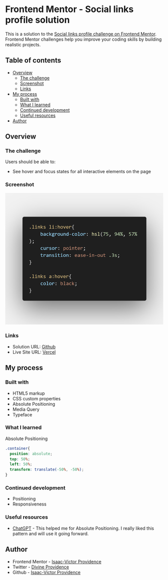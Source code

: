 # Frontend Mentor - Social links profile solution

This is a solution to the [Social links profile challenge on Frontend Mentor](https://www.frontendmentor.io/challenges/social-links-profile-UG32l9m6dQ). Frontend Mentor challenges help you improve your coding skills by building realistic projects. 

## Table of contents

- [Overview](#overview)
  - [The challenge](#the-challenge)
  - [Screenshot](#screenshot)
  - [Links](#links)
- [My process](#my-process)
  - [Built with](#built-with)
  - [What I learned](#what-i-learned)
  - [Continued development](#continued-development)
  - [Useful resources](#useful-resources)
- [Author](#author)


## Overview

### The challenge

Users should be able to:

- See hover and focus states for all interactive elements on the page

### Screenshot

![Hover State](assets/images/code.png)


### Links

- Solution URL: [Github](https://github.com/Emoji123-s/social_link_profile)
- Live Site URL: [Vercel](https://social-link-profile-omega.vercel.app/)

## My process

### Built with

- HTML5 markup
- CSS custom properties
- Absolute Positioning
- Media Query
- Typeface


### What I learned
Absolute Positioning
```css
.container{
  position: absolute;
  top: 50%;
  left: 50%;
  transform: translate(-50%, -50%);
}
```

### Continued development
- Positioning
- Responsiveness

### Useful resources

- [ChatGPT](https://chat.openai.com/share/ce587b69-972f-4f44-8e1f-5cda441a3c47) - This helped me for Absolute Positioning. I really liked this pattern and will use it going forward.


## Author

- Frontend Mentor - [Isaac-Victor Providence](https://www.frontendmentor.io/profile/Emoji123-s)
- Twitter - [Divine Providence](https://twitter.com/p_r_o_v_i_dence)
- Github - [Isaac-Victor Providence](https://github.com/Emoji123-s)
